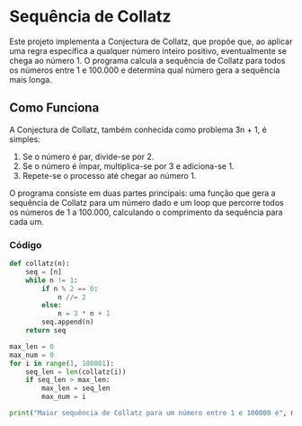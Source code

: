 # Sequência de Collatz

Este projeto implementa a Conjectura de Collatz, que propõe que, ao aplicar uma regra específica a qualquer número inteiro positivo, eventualmente se chega ao número 1. O programa calcula a sequência de Collatz para todos os números entre 1 e 100.000 e determina qual número gera a sequência mais longa.

## Como Funciona

A Conjectura de Collatz, também conhecida como problema 3n + 1, é simples: 

1. Se o número é par, divide-se por 2.
2. Se o número é ímpar, multiplica-se por 3 e adiciona-se 1.
3. Repete-se o processo até chegar ao número 1.

O programa consiste em duas partes principais: uma função que gera a sequência de Collatz para um número dado e um loop que percorre todos os números de 1 a 100.000, calculando o comprimento da sequência para cada um.

### Código

```python
def collatz(n):
    seq = [n]
    while n != 1:
        if n % 2 == 0:
            n //= 2
        else:
            n = 3 * n + 1
        seq.append(n)
    return seq

max_len = 0
max_num = 0
for i in range(1, 100001):
    seq_len = len(collatz(i))
    if seq_len > max_len:
        max_len = seq_len
        max_num = i

print("Maior sequência de Collatz para um número entre 1 e 100000 é", max_len, "para o número", max_num)
